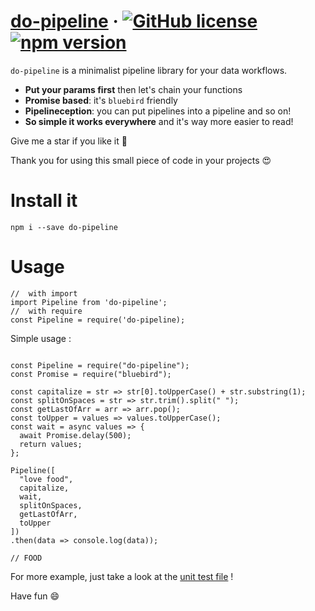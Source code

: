 # [do-pipeline](https://github.com/davidroman0O/do-pipeline/) &middot; [![GitHub license](https://img.shields.io/badge/license-MIT-blue.svg)](https://github.com/davidroman0O/do-pipeline/blob/master/LICENSE) [![npm version](https://img.shields.io/npm/v/do-pipeline.svg?style=flat)](https://www.npmjs.com/package/do-pipeline) 


`do-pipeline` is a minimalist pipeline library for your data workflows.

- **Put your params first** then let's chain your functions
- **Promise based**: it's `bluebird` friendly
- **Pipelineception**: you can put pipelines into a pipeline and so on!
- **So simple it works everywhere** and it's way more easier to read!

Give me a star if you like it 🤩

Thank you for using this small piece of code in your projects 😍

# Install it

```shell
npm i --save do-pipeline
```

# Usage


```
//	with import
import Pipeline from 'do-pipeline';
//	with require
const Pipeline = require('do-pipeline);
```


Simple usage :

```

const Pipeline = require("do-pipeline");
const Promise = require("bluebird");

const capitalize = str => str[0].toUpperCase() + str.substring(1);
const splitOnSpaces = str => str.trim().split(" ");
const getLastOfArr = arr => arr.pop();
const toUpper = values => values.toUpperCase();
const wait = async values => {
  await Promise.delay(500);
  return values;
};

Pipeline([
  "love food",
  capitalize,
  wait,
  splitOnSpaces,
  getLastOfArr,
  toUpper
])
.then(data => console.log(data)); 

// FOOD

```

For more example, just take a look at the [unit test file](https://github.com/davidroman0O/do-pipeline/blob/master/src/lib/pipeline.spec.ts) !

Have fun 😄
